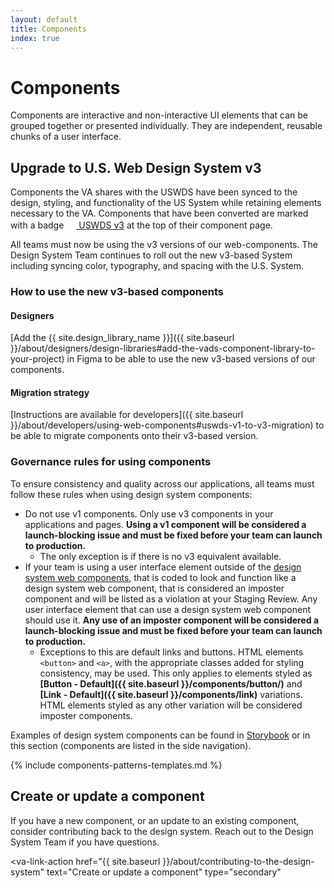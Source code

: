 ```yaml
---
layout: default
title: Components
index: true
---
```


# Components

<div class="va-introtext" markdown="1">
  Components are interactive and non-interactive UI elements that can be grouped together or presented individually. They are independent, reusable chunks of a user interface.
</div>

## Upgrade to U.S. Web Design System v3

Components the VA shares with the USWDS have been synced to the design, styling, and functionality of the US System while retaining elements necessary to the VA. Components that have been converted are marked with a badge <a class="site-component-badge-link site-component-badge-link--uswds" href="{{ site.uswds_link }}"><img src="{{ site.baseurl }}/assets/img/uswds-logo.svg" class="site-component-badge-link__img" width="16px" height="16px" /> USWDS v3</a> at the top of their component page.

All teams must now be using the v3 versions of our web-components. The Design System Team continues to roll out the new v3-based System including syncing color, typography, and spacing with the U.S. System.

### How to use the new v3-based components

#### Designers

[Add the {{ site.design_library_name }}]({{ site.baseurl }}/about/designers/design-libraries#add-the-vads-component-library-to-your-project) in Figma to be able to use the new v3-based versions of our components.

#### Migration strategy

[Instructions are available for developers]({{ site.baseurl }}/about/developers/using-web-components#uswds-v1-to-v3-migration) to be able to migrate components onto their v3-based version.

### Governance rules for using components

To ensure consistency and quality across our applications, all teams must follow these rules when using design system components:

* Do not use v1 components. Only use v3 components in your applications and pages. **Using a v1 component will be considered a launch-blocking issue and must be fixed before your team can launch to production.**
  * The only exception is if there is no v3 equivalent available.
* If your team is using a user interface element outside of the [design system web components](https://design.va.gov/storybook/), that is coded to look and function like a design system web component, that is considered an imposter component and will be listed as a violation at your Staging Review. Any user interface element that can use a design system web component should use it. **Any use of an imposter component will be considered a launch-blocking issue and must be fixed before your team can launch to production.**
  * Exceptions to this are default links and buttons. HTML elements `<button>` and `<a>`, with the appropriate classes added for styling consistency, may be used. This only applies to elements styled as **[Button - Default]({{ site.baseurl }}/components/button/)** and **[Link - Default]({{ site.baseurl }}/components/link)** variations. HTML elements styled as any other variation will be considered imposter components.

Examples of design system components can be found in [Storybook](https://design.va.gov/storybook) or in this section (components are listed in the side navigation).

{% include components-patterns-templates.md %}

## Create or update a component

If you have a new component, or an update to an existing component, consider contributing back to the design system. Reach out to the Design System Team if you have questions.

<va-link-action
  href="{{ site.baseurl }}/about/contributing-to-the-design-system"
  text="Create or update a component"
  type="secondary"
></va-link-action>
